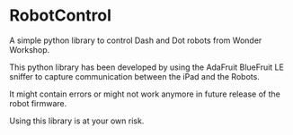 # RobotControl
A simple python library to control Dash and Dot robots from Wonder Workshop.

This python library has been developed by using the AdaFruit BlueFruit LE sniffer to capture communication between the iPad and the Robots.

It might contain errors or might not work anymore in future release of the robot firmware.

Using this library is at your own risk.
